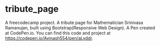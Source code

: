 # tribute_page
A freecodecamp project. A tribute page for Mathematician Srinivasa Ramanujan, built using Bootstrap(Responsive Web Design). 
A Pen created at CodePen.io. You can find this code and project at https://codepen.io/Avinash554/pen/aLyddr.

 
